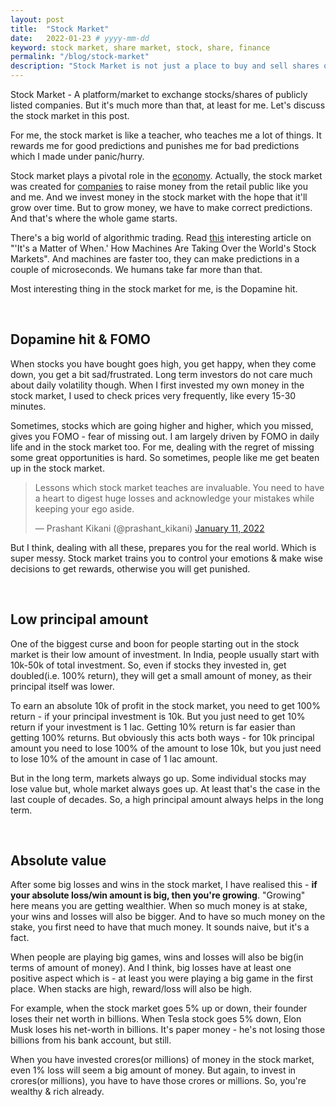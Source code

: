 ```yaml
---
layout: post
title:  "Stock Market"
date:   2022-01-23 # yyyy-mm-dd
keyword: stock market, share market, stock, share, finance
permalink: "/blog/stock-market"
description: "Stock Market is not just a place to buy and sell shares of companies. It's far more than that."
---
```


Stock Market - A platform/market to exchange stocks/shares of publicly listed companies. But it's much more than that, at least for me. Let's discuss the stock market in this post.

For me, the stock market is like a teacher, who teaches me a lot of things. It rewards me for good predictions and punishes me for bad predictions which I made under panic/hurry.

Stock market plays a pivotal role in the <a href="https://prashantkikani.com/blog/economy-and-finance" target="_blank">economy</a>. Actually, the stock market was created for <a href="https://prashantkikani.com/blog/startup-ecosystem" target="_blank">companies</a> to raise money from the retail public like you and me. And we invest money in the stock market with the hope that it'll grow over time. But to grow money, we have to make correct predictions. And that's where the whole game starts.

There's a big world of algorithmic trading. Read <a href="https://time.com/5751190/investing-machine-learning-marcos-de-lopez-prado/" target="_blank">this</a> interesting article on "'It's a Matter of When.' How Machines Are Taking Over the World's Stock Markets". And machines are faster too, they can make predictions in a couple of microseconds. We humans take far more than that.

Most interesting thing in the stock market for me, is the Dopamine hit.

<br/>

## Dopamine hit & FOMO

When stocks you have bought goes high, you get happy, when they come down, you get a bit sad/frustrated. Long term investors do not care much about daily volatility though. When I first invested my own money in the stock market, I used to check prices very frequently, like every 15-30 minutes.

Sometimes, stocks which are going higher and higher, which you missed, gives you FOMO - fear of missing out. I am largely driven by FOMO in daily life and in the stock market too. For me, dealing with the regret of missing some great opportunities is hard. So sometimes, people like me get beaten up in the stock market.

<blockquote class="twitter-tweet"><p lang="en" dir="ltr">Lessons which stock market teaches are invaluable. You need to have a heart to digest huge losses and acknowledge your mistakes while keeping your ego aside.</p>&mdash; Prashant Kikani (@prashant_kikani) <a href="https://twitter.com/prashant_kikani/status/1480814569870135296?ref_src=twsrc%5Etfw">January 11, 2022</a></blockquote> <script async src="https://platform.twitter.com/widgets.js" charset="utf-8"></script>

But I think, dealing with all these, prepares you for the real world. Which is super messy. Stock market trains you to control your emotions & make wise decisions to get rewards, otherwise you will get punished. 

<br/>

## Low principal amount

One of the biggest curse and boon for people starting out in the stock market is their low amount of investment. In India, people usually start with 10k-50k of total investment. So, even if stocks they invested in, get doubled(i.e. 100% return), they will get a small amount of money, as their principal itself was lower.

To earn an absolute 10k of profit in the stock market, you need to get 100% return - if your principal investment is 10k. But you just need to get 10% return if your investment is 1 lac. Getting 10% return is far easier than getting 100% returns. But obviously this acts both ways - for 10k principal amount you need to lose 100% of the amount to lose 10k, but you just need to lose 10% of the amount in case of 1 lac amount.

But in the long term, markets always go up. Some individual stocks may lose value but, whole market always goes up. At least that's the case in the last couple of decades. So, a high principal amount always helps in the long term.

<br/>

## Absolute value

After some big losses and wins in the stock market, I have realised this - <b>if your absolute loss/win amount is big, then you're growing</b>. "Growing" here means you are getting wealthier. When so much money is at stake, your wins and losses will also be bigger. And to have so much money on the stake, you first need to have that much money. It sounds naive, but it's a fact.

When people are playing big games, wins and losses will also be big(in terms of amount of money). And I think, big losses have at least one positive aspect which is - at least you were playing a big game in the first place. When stacks are high, reward/loss will also be high.

For example, when the stock market goes 5% up or down, their founder loses their net worth in billions. When Tesla stock goes 5% down, Elon Musk loses his net-worth in billions. It's paper money - he's not losing those billions from his bank account, but still.

When you have invested crores(or millions) of money in the stock market, even 1% loss will seem a big amount of money. But again, to invest in crores(or millions), you have to have those crores or millions. So, you're wealthy & rich already.  

<br/>







